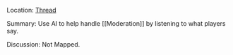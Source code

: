 Location: [Thread](https://discord.com/channels/1092928496474521700/1133854880545636423)

Summary:
Use AI to help handle [[Moderation]] by listening to what players say.

Discussion:
Not Mapped.